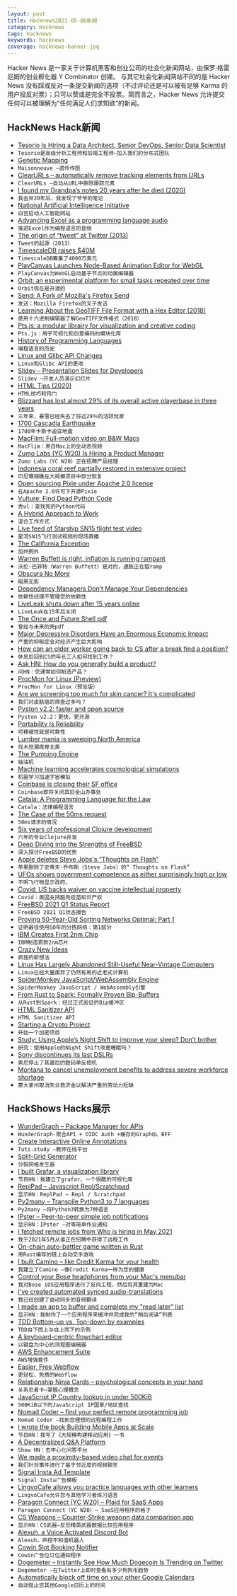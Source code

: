 ```yaml
---
layout: post
title: Hacknews2021-05-06新闻
category: Hacknews
tags: hacknews
keywords: hacknews
coverage: hacknews-banner.jpg
---
```


Hacker News 是一家关于计算机黑客和创业公司的社会化新闻网站，由保罗·格雷厄姆的创业孵化器 Y Combinator 创建。
与其它社会化新闻网站不同的是 Hacker News 没有踩或反对一条提交新闻的选项（不过评论还是可以被有足够 Karma 的用户投反对票）；只可以赞或是完全不投票。简而言之，Hacker News 允许提交任何可以被理解为“任何满足人们求知欲”的新闻。

## HackNews Hack新闻


- [Tesorio Is Hiring a Data Architect, Senior DevOps, Senior Data Scientist](https://www.tesorio.com/careers#job-openings)
- `Tesorio是高级分析工程师和后端工程师–加入我们的分布式团队`
- [Genetic Mapping](https://maisonneuve.org/article/2021/04/12/genetic-mapping/)
- `Maisonneuve –遗传作图`
- [ClearURLs – automatically remove tracking elements from URLs](https://github.com/ClearURLs/Addon/)
- `ClearURLs –自动从URL中删除跟踪元素`
- [I found my Grandpa’s notes 20 years after he died (2020)](https://medium.com/lessons-from-history/i-found-my-grandfathers-notes-20-years-after-he-died-here-s-what-i-learnt-b550a65069d7)
- `我去世20年后，我发现了爷爷的笔记`
- [National Artificial Intelligence Initiative](https://www.ai.gov/)
- `白宫启动人工智能网站`
- [Advancing Excel as a programming language audio](https://blubrry.com/microsoftresearch/76856095/120-advancing-excel-as-a-programming-language-with-andy-gordon-and-simon-peyton-jones/)
- `推进Excel作为编程语言的音频`
- [The origin of “tweet” at Twitter (2013)](https://furbo.org/2013/06/28/the-origin-of-tweet/)
- `Tweet的起源（2013）`
- [TimescaleDB raises $40M](https://blog.timescale.com/blog/40-million-to-help-developers-measure-everything-that-matters/)
- `TimescaleDB筹集了4000万美元`
- [PlayCanvas Launches Node-Based Animation Editor for WebGL](https://blog.playcanvas.com/introducing-the-anim-state-graph/)
- `PlayCanvas为WebGL启动基于节点的动画编辑器`
- [Orbit: an experimental platform for small tasks repeated over time](https://github.com/andymatuschak/orbit)
- `Orbit现在是开源的`
- [Send: A Fork of Mozilla's Firefox Send](https://github.com/timvisee/send)
- `发送：Mozilla Firefox的叉子发送`
- [Learning About the GeoTIFF File Format with a Hex Editor (2018)](https://medium.com/planet-stories/a-handy-introduction-to-cloud-optimized-geotiffs-1f2c9e716ec3)
- `使用十六进制编辑器了解GeoTIFF文件格式（2018）`
- [Pts.js: a modular librairy for visualization and creative coding](https://ptsjs.org/)
- `Pts.js：用于可视化和创意编码的模块化库`
- [History of Programming Languages](https://felleisen.org/matthias/7480-s21/index.html)
- `编程语言的历史`
- [Linux and Glibc API Changes](https://man7.org/tlpi/api_changes/index.html)
- `Linux和Glibc API的更改`
- [Slidev – Presentation Slides for Developers](https://github.com/slidevjs/slidev)
- `Slidev –开发人员演示幻灯片`
- [HTML Tips (2020)](https://markodenic.com/posts/html-tips/)
- `HTML技巧和窍门`
- [Blizzard has lost almost 29% of its overall active playerbase in three years](https://massivelyop.com/2021/05/04/activision-blizzard-q1-2021-financials-blizzard-maus-down-to-27m/)
- `三年来，暴雪已经失去了将近29％的活跃玩家`
- [1700 Cascadia Earthquake](https://en.wikipedia.org/wiki/1700_Cascadia_earthquake)
- `1700年卡斯卡迪亚地震`
- [MacFlim: Full-motion video on B&W Macs](http://www.macflim.com)
- `MacFlim：黑白Mac上的全动态视频`
- [Zumo Labs (YC W20) Is Hiring a Product Manager](https://www.workatastartup.com/jobs/43771)
- `Zumo Labs（YC W20）正在招聘产品经理`
- [Indonesia coral reef partially restored in extensive project](https://www.forbes.com/sites/johannaread/2021/05/05/the-sheba-hope-reef-brings-hope-to-coral-reefs-everywhere-you-can-help-too/)
- `印尼珊瑚礁在大规模项目中部分恢复`
- [Open sourcing Pixie under Apache 2.0 license](https://blog.px.dev/open-source-release/)
- `在Apache 2.0许可下开源Pixie`
- [Vulture: Find Dead Python Code](https://github.com/jendrikseipp/vulture)
- `秃ul：查找死的Python代码`
- [A Hybrid Approach to Work](https://blog.google/inside-google/life-at-google/hybrid-approach-work/)
- `混合工作方式`
- [Live feed of Starship SN15 flight test video](https://www.spacex.com/vehicles/starship/index.html)
- `星河SN15飞行测试视频的现场直播`
- [The California Exception](https://pxlnv.com/linklog/california-exception/)
- `加州例外`
- [Warren Buffett is right, inflation is running rampant](https://currently.att.yahoo.com/att/warren-buffett-is-right-inflation-is-running-rampant-105340040.html)
- `沃伦·巴菲特（Warren Buffett）是对的，通胀正在猖ramp`
- [Obscura No More](https://theamericanscholar.org/obscura-no-more/)
- `暗黑无影`
- [Dependency Managers Don’t Manage Your Dependencies](https://cpojer.net/posts/dependency-managers-dont-manage-your-dependencies)
- `依赖性经理不管理您的依赖性`
- [LiveLeak shuts down after 15 years online](https://techstartups.com/2021/05/05/liveleak-shuts-15-years-online/)
- `LiveLeak在15年后关闭`
- [The Once and Future Shell pdf](https://angelhof.github.io/files/papers/shell-2021-hotos.pdf)
- `曾经与未来的壳pdf`
- [Major Depressive Disorders Have an Enormous Economic Impact](https://www.scientificamerican.com/article/major-depressive-disorders-have-an-enormous-economic-impact/)
- `严重的抑郁症会对经济产生巨大影响`
- [How can an older worker going back to CS after a break find a position?](item?id=27057957)
- `休息后回到CS的年长工人如何找到工作？`
- [Ask HN: How do you generally build a product?](item?id=27057978)
- `问HN：您通常如何制造产品？`
- [ProcMon for Linux (Preview)](https://github.com/Sysinternals/ProcMon-for-Linux/)
- `ProcMon for Linux（预览版）`
- [Are we screening too much for skin cancer? It's complicated](https://undark.org/2021/01/25/debate-over-melanoma-diagnosis/)
- `我们对皮肤癌的筛查过多吗？`
- [Pyston v2.2: faster and open source](https://blog.pyston.org/2021/05/05/pyston-v2-2-faster-and-open-source/)
- `Pyston v2.2：更快，更开源`
- [Portability Is Reliability](http://evan.nemerson.com/2021/05/04/portability-is-reliability/)
- `可移植性就是可靠性`
- [Lumber mania is sweeping North America](https://www.vox.com/22410713/lumber-prices-shortage)
- `伐木狂潮席卷北美`
- [The Pumping Engine](https://technicshistory.com/2021/05/05/the-pumping-engine/)
- `抽油机`
- [Machine learning accelerates cosmological simulations](https://phys.org/news/2021-05-machine-cosmological-simulations.html)
- `机器学习加速宇宙模拟`
- [Coinbase is closing their SF office](https://twitter.com/CoinbaseNews/status/1390065013071781889)
- `Coinbase即将关闭其旧金山办事处`
- [Catala: A Programming Language for the Law](https://arxiv.org/abs/2103.03198)
- `Catala：法律编程语言`
- [The Case of the 50ms request](https://mysteries.wizardzines.com/50ms-request.html)
- `50ms请求的情况`
- [Six years of professional Clojure development](http://www.falkoriemenschneider.de/a__2021-05-10__Six-years-of-professional-Clojure-development.html)
- `六年的专业Clojure开发`
- [Deep Diving into the Strengths of FreeBSD](https://klarasystems.com/articles/deep-diving-into-the-strengths-of-freebsd/)
- `深入探讨FreeBSD的优势`
- [Apple deletes Steve Jobs's “Thoughts on Flash”](https://www.apple.com/hotnews/thoughts-on-flash/)
- `苹果删除了史蒂夫·乔布斯（Steve Jobs）的“ Thoughts on Flash”`
- [UFOs shows government competence as either surprisingly high or low](https://www.overcomingbias.com/2021/05/ufos-say-govt-competence-is-either-surprisingly-high-or-surprisingly-low.html)
- `不明飞行物显示政府。`
- [Covid: US backs waiver on vaccine intellectual property](https://www.bbc.co.uk/news/world-us-canada-57004302)
- `Covid：美国支持豁免疫苗知识产权`
- [FreeBSD 2021 Q1 Status Report](https://www.freebsd.org/status/report-2021-01-2021-03/)
- `FreeBSD 2021 Q1状态报告`
- [Proving 50-Year-Old Sorting Networks Optimal: Part 1](https://jix.one/proving-50-year-old-sorting-networks-optimal-part-1/)
- `证明最佳使用50年的分拣网络：第1部分`
- [IBM Creates First 2nm Chip](https://www.anandtech.com/show/16656/ibm-creates-first-2nm-chip)
- `IBM制造首款2nm芯片`
- [Crazy New Ideas](http://paulgraham.com/newideas.html)
- `疯狂的新想法`
- [Linux Has Largely Abandoned Still-Useful Near-Vintage Computers](https://cheapskatesguide.org/articles/linux-on-vintage-computers.html)
- `Linux已经大量废弃了仍然有用的近老式计算机`
- [SpiderMonkey JavaScript/WebAssembly Engine](https://spidermonkey.dev/)
- `SpiderMonkey JavaScript / WebAssembly引擎`
- [From Rust to Spark: Formally Proven Bip-Buffers](https://blog.adacore.com/from-rust-to-spark-formally-proven-bip-buffers)
- `从Rust到Spark：经过正式验证的Bip缓冲区`
- [HTML Sanitizer API](https://developer.mozilla.org/en-US/docs/Web/API/HTML_Sanitizer_API)
- `HTML Sanitizer API`
- [Starting a Crypto Project](https://twitter.com/jonsyu/status/1389635626698297344)
- `开始一个加密项目`
- [Study: Using Apple’s Night Shift to improve your sleep? Don’t bother](https://arstechnica.com/gadgets/2021/05/iphones-night-shift-feature-doesnt-help-you-sleep-better-study-finds/)
- `研究：使用Apple的Night Shift改善睡眠吗？`
- [Sony discontinues its last DSLRs](https://www.engadget.com/sony-is-no-longer-selling-dsl-rs-091012774.html)
- `索尼停止了其最后的数码单反相机`
- [Montana to cancel unemployment benefits to address severe workforce shortage](https://money.yahoo.com/montana-plans-to-cancel-unemployment-benefits-161755830.html)
- `蒙大拿州取消失业救济金以解决严重的劳动力短缺`


## HackShows Hacks展示

- [ WunderGraph – Package Manager for APIs](https://wundergraph.com/)
- `WunderGraph-聚合API + OIDC Auth +缓存的GraphQL BFF`
- [ Create Interactive Online Annotations](https://tuti.study)
- `Tuti.study –教师在线平台`
- [ Split-Grid Generator](https://split.js.org/#/split-grid)
- `分裂网格发生器`
- [ I built Grafar, a visualization library](https://thoughtspile.github.io/grafar?new)
- `节目HN：我建立了grafar，一个很酷的可视化库`
- [ ReplPad – Javascript Repl/Scratchpad](https://replpad.com/)
- `显示HN：ReplPad – Repl / Scratchpad`
- [ Py2many – Transpile Python3 to 7 languages](https://github.com/adsharma/py2many)
- `Py2many –将Python3转换为7种语言`
- [ IPster – Peer-to-peer simple job notifications](https://ipster.io/)
- `显示HN：IPster –对等简单作业通知`
- [ I fetched remote jobs from Who is hiring in May 2021](https://remotehunt.com/hacker-news/remote-jobs)
- `我于2021年5月从谁正在招聘中获得了远程工作`
- [ On-chain auto-battler game written in Rust](https://github.com/OpenEmojiBattler/open-emoji-battler)
- `用Rust编写的链上自动交手游戏`
- [ I built Camino – like Credit Karma for your health](http://caminohealthapp.com)
- `我建立了Camino –像Credit Karma一样为您的健康`
- [ Control your Bose headphones from your Mac's menubar](https://boze.app)
- `我对Bose iOS应用程序进行了反向工程，然后将其重建为Mac`
- [ I've created automated synced audio-translations](https://polyvid.io/video/yt/trWrEWfhTVg/en/male)
- `我已经创建了自动同步的音频翻译`
- [ I made an app to buffer and complete my "read later" list](https://closetab.email/inbox)
- `显示HN：我制作了一个应用程序来缓冲并完成我的“稍后阅读”列表`
- [ TDD Bottom-up vs. Top-down by examples](https://gungor.github.io/article/2021/05/02/tdd-outsidein-vs-insideout.html)
- `TDD自下而上与自上而下的示例`
- [ A keyboard-centric flowchart editor](https://www.knotend.com/)
- `以键盘为中心的流程图编辑器`
- [ AWS Enhancement Suite](https://chrome.google.com/webstore/detail/deref-%E2%80%94-aws-enhancement-s/nankdihhphnhbfhhcpncdfofgfdbfpmo)
- `AWS增强套件`
- [ Easier, Free Webflow](https://aspect.app?source=yc)
- `更轻松，免费的Webflow`
- [ Relationship Ninja Cards – psychological concepts in your hand](https://empathy.freyasense.com/)
- `关系忍者卡–掌握心理概念`
- [ JavaScript IP Country lookup in under 500KiB](https://www.npmjs.com/package/ip3country)
- `500KiB以下的JavaScript IP国家/地区查找`
- [ Nomad Coder – find your perfect remote programming job](https://nomadcoder.work/)
- `Nomad Coder –找到您理想的远程编程工作`
- [ I wrote the book Building Mobile Apps at Scale](http://mobileatscale.com/)
- `节目HN：我写了《大规模构建移动应用》一书`
- [ A Decentralized Q&A Platform](https://musing.io)
- `Show HN：去中心化问答平台`
- [ We made a proximity-based video chat for events](https://unnamed.chat)
- `我们针对事件进行了基于邻近度的视频聊天`
- [ Signal Insta Ad Template](https://tacix.at/experiments/signal.html)
- `Signal Insta广告模板`
- [ LingvoCafe allows you practice languages with other learners](https://www.lingvo.cafe/)
- `LingvoCafe允许您与其他学习者练习语言`
- [ Paragon Connect (YC W20) – Plaid for SaaS Apps](item?id=27050798)
- `Paragon Connect（YC W20）– SaaS应用程序的格子`
- [ CS Weapons – Counter-Strike weapon data comparison app](https://www.csweapons.com)
- `显示HN：CS武器–反恐精英武器数据比较应用程序`
- [ Alexuh, a Voice Activated Discord Bot](https://alexuh.com)
- `Alexuh，声控不和谐机器人`
- [ Cowin Slot Booking Notifier](https://www.findmyslots.com/)
- `Cowin广告位订位通知程序`
- [ Dogemeter – Instantly See How Much Dogecoin Is Trending on Twitter](https://dogemeter.netlify.app/)
- `Dogemeter –在Twitter上即时查看有多少狗狗币趋势`
- [ Automatically block off time on your other Google Calendars](https://calendarpush.com/)
- `自动阻止您其他Google日历上的时间`

